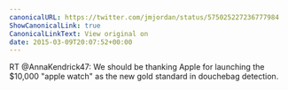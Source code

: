 ```yaml
---
canonicalURL: https://twitter.com/jmjordan/status/575025227236777984
ShowCanonicalLink: true
CanonicalLinkText: View original on
date: 2015-03-09T20:07:52+00:00
---
```

RT @AnnaKendrick47: We should be thanking Apple for launching the $10,000 "apple watch" as the new gold standard in douchebag detection.